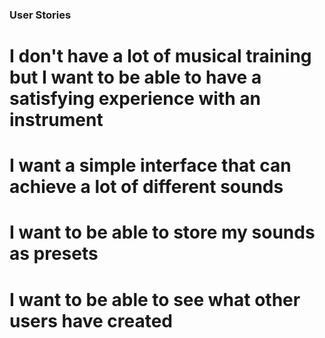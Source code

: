 ### User Stories
# I don't have a lot of musical training but I want to be able to have a satisfying experience with an instrument
# I want a simple interface that can achieve a lot of different sounds
# I want to be able to store my sounds as presets
# I want to be able to see what other users have created
